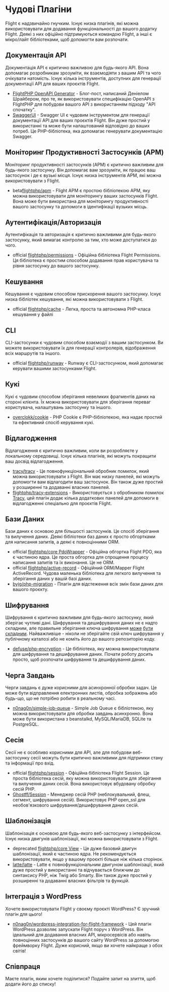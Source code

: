 # Чудові Плагіни

Flight є надзвичайно гнучким. Існує низка плагінів, які можна використовувати для додавання функціональності до вашого додатку Flight. Деякі з них офіційно підтримуються командою Flight, а інші є мікро/лайт бібліотеками, щоб допомогти вам розпочати.

## Документація API

Документація API є критично важливою для будь-якого API. Вона допомагає розробникам зрозуміти, як взаємодіяти з вашим API та чого очікувати натомість. Існує кілька інструментів, доступних для генерації документації API для ваших проєктів Flight.

- [FlightPHP OpenAPI Generator](https://dev.to/danielsc/define-generate-and-implement-an-api-first-approach-with-openapi-generator-and-flightphp-1fb3) - Блог-пост, написаний Деніелом Шрайбером, про те, як використовувати специфікацію OpenAPI з FlightPHP для побудови вашого API з використанням підходу "API спочатку".
- [SwaggerUI](https://github.com/zircote/swagger-php) - Swagger UI є чудовим інструментом для генерації документації API для ваших проєктів Flight. Він дуже простий у використанні та може бути налаштований відповідно до ваших потреб. Це PHP-бібліотека, яка допомагає генерувати документацію Swagger.

## Моніторинг Продуктивності Застосунків (APM)

Моніторинг продуктивності застосунків (APM) є критично важливим для будь-якого застосунку. Він допомагає вам зрозуміти, як працює ваш застосунок і де є вузькі місця. Існує низка інструментів APM, які можна використовувати з Flight.
- <span class="badge bg-info">beta</span>[flightphp/apm](/awesome-plugins/apm) - Flight APM є простою бібліотекою APM, яку можна використовувати для моніторингу ваших застосунків Flight. Вона може бути використана для моніторингу продуктивності вашого застосунку та допомоги в ідентифікації вузьких місць.

## Аутентифікація/Авторизація

Аутентифікація та авторизація є критично важливими для будь-якого застосунку, який вимагає контролю за тим, хто може доступатися до чого.

- <span class="badge bg-primary">official</span> [flightphp/permissions](/awesome-plugins/permissions) - Офіційна бібліотека Flight Permissions. Ця бібліотека є простим способом додавання прав користувача та рівня застосунку до вашого застосунку. 

## Кешування

Кешування є чудовим способом прискорення вашого застосунку. Існує низка бібліотек кешування, які можна використовувати з Flight.

- <span class="badge bg-primary">official</span> [flightphp/cache](/awesome-plugins/php-file-cache) - Легка, проста та автономна PHP-класа кешування у файлі

## CLI

CLI-застосунки є чудовим способом взаємодії з вашим застосунком. Ви можете використовувати їх для генерації контролерів, відображення всіх маршрутів та іншого.

- <span class="badge bg-primary">official</span> [flightphp/runway](/awesome-plugins/runway) - Runway є CLI-застосунком, який допомагає керувати вашими застосунками Flight.

## Кукі

Кукі є чудовим способом зберігання невеликих фрагментів даних на стороні клієнта. Їх можна використовувати для зберігання переваг користувача, налаштувань застосунку та іншого.

- [overclokk/cookie](/awesome-plugins/php-cookie) - PHP Cookie є PHP-бібліотекою, яка надає простий та ефективний спосіб керування кукі.

## Відлагодження

Відлагодження є критично важливим, коли ви розробляєте у локальному середовищі. Існує кілька плагінів, які можуть покращити ваш досвід відлагодження.

- [tracy/tracy](/awesome-plugins/tracy) - Це повнофункціональний обробник помилок, який можна використовувати з Flight. Він має низку панелей, які можуть допомогти вам відлагодити ваш застосунок. Він також дуже простий у розширенні та додаванні власних панелей.
- [flightphp/tracy-extensions](/awesome-plugins/tracy-extensions) - Використовується з обробником помилок [Tracy](/awesome-plugins/tracy), цей плагін додає кілька додаткових панелей для допомоги в відлагодженні спеціально для проєктів Flight.

## Бази Даних

Бази даних є основою для більшості застосунків. Це спосіб зберігання та вилучення даних. Деякі бібліотеки баз даних є просто обгортками для написання запитів, а деякі є повноцінними ORM.

- <span class="badge bg-primary">official</span> [flightphp/core PdoWrapper](/awesome-plugins/pdo-wrapper) - Офіційна обгортка Flight PDO, яка є частиною ядра. Це проста обгортка для спрощення процесу написання запитів та їх виконання. Це не ORM.
- <span class="badge bg-primary">official</span> [flightphp/active-record](/awesome-plugins/active-record) - Офіційний ORM/Mapper Flight ActiveRecord. Чудова маленька бібліотека для легкого вилучення та зберігання даних у вашій базі даних.
- [byjg/php-migration](/awesome-plugins/migrations) - Плагін для відстеження всіх змін бази даних для вашого проєкту.

## Шифрування

Шифрування є критично важливим для будь-якого застосунку, який зберігає чутливі дані. Шифрування та дешифрування даних не є надто складним, але правильне зберігання ключа шифрування [може](https://stackoverflow.com/questions/6767839/where-should-i-store-an-encryption-key-for-php#:~:text=Write%20a%20php%20config%20file%20and%20store%20it,folder%20is%20not%20accessible%20to%20the%20end%20user.) [бути](https://www.reddit.com/r/PHP/comments/luqsn/the_encryption_key_where_do_you_store_it/) [складним](https://security.stackexchange.com/questions/48047/location-to-store-an-encryption-key). Найважливіше - ніколи не зберігайте свій ключ шифрування у публічному каталозі або не коміть його до вашого репозиторію коду.

- [defuse/php-encryption](/awesome-plugins/php-encryption) - Це бібліотека, яку можна використовувати для шифрування та дешифрування даних. Почати роботу досить просто, щоб розпочати шифрування та дешифрування даних.

## Черга Завдань

Черги завдань є дуже корисними для асинхронної обробки задач. Це може бути відправлення електронних листів, обробка зображень або будь-що, що не потрібно робити в реальному часі.

- [n0nag0n/simple-job-queue](/awesome-plugins/simple-job-queue) - Simple Job Queue є бібліотекою, яку можна використовувати для обробки завдань асинхронно. Вона може бути використана з beanstalkd, MySQL/MariaDB, SQLite та PostgreSQL.

## Сесія

Сесії не є особливо корисними для API, але для побудови веб-застосунку сесії можуть бути критично важливими для підтримки стану та інформації про вхід.

- <span class="badge bg-primary">official</span> [flightphp/session](/awesome-plugins/session) - Офіційна бібліотека Flight Session. Це проста бібліотека сесій, яку можна використовувати для зберігання та вилучення даних сесій. Вона використовує вбудовану обробку сесій PHP.
- [Ghostff/Session](/awesome-plugins/ghost-session) - Менеджер сесій PHP (неблокувальний, флеш, сегмент, шифрування сесій). Використовує PHP open_ssl для необов'язкового шифрування/дешифрування даних сесій.

## Шаблонізація

Шаблонізація є основою для будь-якого веб-застосунку з інтерфейсом. Існує низка двигунів шаблонізації, які можна використовувати з Flight.

- <span class="badge bg-warning">deprecated</span> [flightphp/core View](/learn#views) - Це дуже базовий двигун шаблонізації, який є частиною ядра. Не рекомендується використовувати, якщо у вашому проєкті більше ніж кілька сторінок.
- [latte/latte](/awesome-plugins/latte) - Latte є повнофункціональним двигуном шаблонізації, який дуже простий у використанні та відчувається ближчим до синтаксису PHP, ніж Twig або Smarty. Він також дуже простий у розширенні та додаванні власних фільтрів та функцій.

## Інтеграція з WordPress

Хочете використовувати Flight у своєму проєкті WordPress? Є зручний плагін для цього!

- [n0nag0n/wordpress-integration-for-flight-framework](/awesome-plugins/n0nag0n_wordpress) - Цей плагін WordPress дозволяє запускати Flight поруч з WordPress. Він ідеальний для додавання власних API, мікросервісів або навіть повноцінних застосунків до вашого сайту WordPress за допомогою фреймворку Flight. Дуже корисний, якщо ви хочете найкраще з обох світів!

## Співпраця

Маєте плагін, яким хочете поділитися? Подайте запит на злиття, щоб додати його до списку!